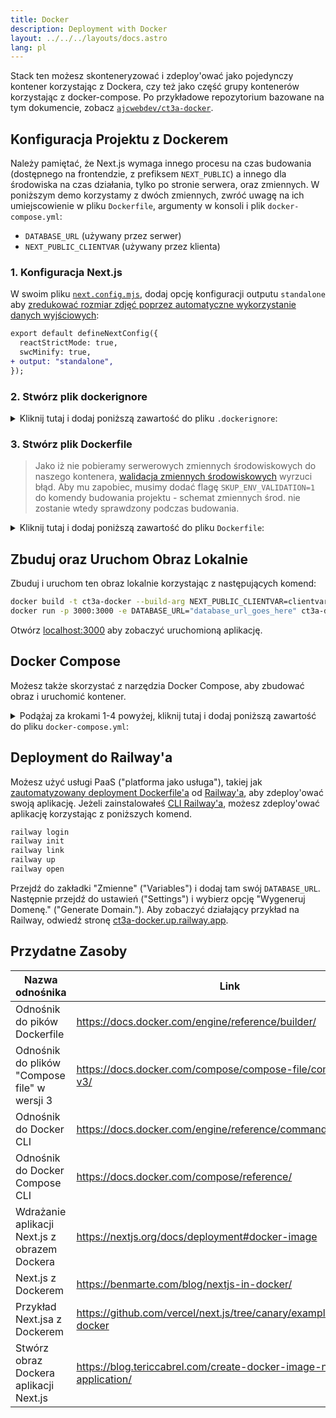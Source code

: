 ```yaml
---
title: Docker
description: Deployment with Docker
layout: ../../../layouts/docs.astro
lang: pl
---
```


Stack ten możesz skonteneryzować i zdeploy'ować jako pojedynczy kontener korzystając z Dockera, czy też jako część grupy kontenerów korzystając z docker-compose. Po przykładowe repozytorium bazowane na tym dokumencie, zobacz [`ajcwebdev/ct3a-docker`](https://github.com/ajcwebdev/ct3a-docker).

## Konfiguracja Projektu z Dockerem

Należy pamiętać, że Next.js wymaga innego procesu na czas budowania (dostępnego na frontendzie, z prefiksem `NEXT_PUBLIC`) a innego dla środowiska na czas działania, tylko po stronie serwera, oraz zmiennych. W poniższym demo korzystamy z dwóch zmiennych, zwróć uwagę na ich umiejscowienie w pliku `Dockerfile`, argumenty w konsoli i plik `docker-compose.yml`:

- `DATABASE_URL` (używany przez serwer)
- `NEXT_PUBLIC_CLIENTVAR` (używany przez klienta)

### 1. Konfiguracja Next.js

W swoim pliku [`next.config.mjs`](https://github.com/t3-oss/create-t3-app/blob/main/cli/template/base/next.config.mjs), dodaj opcję konfiguracji outputu `standalone` aby [zredukować rozmiar zdjęć poprzez automatyczne wykorzystanie danych wyjściowych](https://nextjs.org/docs/advanced-features/output-file-tracing):

```diff
export default defineNextConfig({
  reactStrictMode: true,
  swcMinify: true,
+ output: "standalone",
});
```

### 2. Stwórz plik dockerignore

<details>
    <summary>
      Kliknij tutaj i dodaj poniższą zawartość do pliku <code>.dockerignore</code>:
    </summary>
<div class="content">

```
.env
Dockerfile
.dockerignore
node_modules
npm-debug.log
README.md
.next
.git
```

</div>

</details>

### 3. Stwórz plik Dockerfile

> Jako iż nie pobieramy serwerowych zmiennych środowiskowych do naszego kontenera, [walidacja zmiennych środowiskowych](/pl/usage/env-variables) wyrzuci błąd. Aby mu zapobiec, musimy dodać flagę `SKUP_ENV_VALIDATION=1` do komendy budowania projektu - schemat zmiennych środ. nie zostanie wtedy sprawdzony podczas budowania.

<details>
    <summary>
      Kliknij tutaj i dodaj poniższą zawartość do pliku <code>Dockerfile</code>:
    </summary>
<div class="content">

```docker
##### DEPENDENCIES

FROM --platform=linux/amd64 node:16-alpine AS deps
RUN apk add --no-cache libc6-compat openssl1.1-compat
WORKDIR /app

# Install Prisma Client - remove if not using Prisma

COPY prisma ./

# Install dependencies based on the preferred package manager

COPY package.json yarn.lock* package-lock.json* pnpm-lock.yaml\* ./

RUN \
 if [ -f yarn.lock ]; then yarn --frozen-lockfile; \
 elif [ -f package-lock.json ]; then npm ci; \
 elif [ -f pnpm-lock.yaml ]; then yarn global add pnpm && pnpm i; \
 else echo "Lockfile not found." && exit 1; \
 fi

##### BUILDER

FROM --platform=linux/amd64 node:16-alpine AS builder
ARG DATABASE_URL
ARG NEXT_PUBLIC_CLIENTVAR
WORKDIR /app
COPY --from=deps /app/node_modules ./node_modules
COPY . .

# ENV NEXT_TELEMETRY_DISABLED 1

RUN \
 if [ -f yarn.lock ]; then SKIP_ENV_VALIDATION=1 yarn build; \
 elif [ -f package-lock.json ]; then SKIP_ENV_VALIDATION=1 npm run build; \
 elif [ -f pnpm-lock.yaml ]; then yarn global add pnpm && SKIP_ENV_VALIDATION=1 pnpm run build; \
 else echo "Lockfile not found." && exit 1; \
 fi

##### RUNNER

FROM --platform=linux/amd64 node:16-alpine AS runner
WORKDIR /app

ENV NODE_ENV production

# ENV NEXT_TELEMETRY_DISABLED 1

RUN addgroup --system --gid 1001 nodejs
RUN adduser --system --uid 1001 nextjs

COPY --from=builder /app/next.config.mjs ./
COPY --from=builder /app/public ./public
COPY --from=builder /app/package.json ./package.json

COPY --from=builder --chown=nextjs:nodejs /app/.next/standalone ./
COPY --from=builder --chown=nextjs:nodejs /app/.next/static ./.next/static

USER nextjs
EXPOSE 3000
ENV PORT 3000

CMD ["node", "server.js"]

```

> **_Uwagi_**
>
> - _Emulacja platformy z flagą `--platform=linux/amd64` może nie być potrzebna podczas korzystania z Node'a w wersji 18._
> - _Aby zrozumieć, dlaczego `libc6-compat` może być potrzebny, zobacz [`node:alpine`](https://github.com/nodejs/docker-node/tree/b4117f9333da4138b03a546ec926ef50a31506c3#nodealpine)._
> - _Next.js zbiera [anonimowe dane telemetryczne o ogólnym użyciu](https://nextjs.org/telemetry). Odkomentuj pierwsze wystąpienie `ENV NEXT_TELEMETRY_DISABLED 1` aby wyłączyć telemetrię podczas budowania. Odkomentuj drugie wystąpienie, aby wyłączyć telemetrię w produkcie końcowym._

</div>
</details>

## Zbuduj oraz Uruchom Obraz Lokalnie

Zbuduj i uruchom ten obraz lokalnie korzystając z następujących komend:

```bash
docker build -t ct3a-docker --build-arg NEXT_PUBLIC_CLIENTVAR=clientvar .
docker run -p 3000:3000 -e DATABASE_URL="database_url_goes_here" ct3a-docker
```

Otwórz [localhost:3000](http://localhost:3000/) aby zobaczyć uruchomioną aplikację.

## Docker Compose

Możesz także skorzystać z narzędzia Docker Compose, aby zbudować obraz i uruchomić kontener.

<details>
    <summary>
      Podążaj za krokami 1-4 powyżej, kliknij tutaj i dodaj poniższą zawartość do pliku <code>docker-compose.yml</code>:
    </summary>
<div class="content">

```yaml
version: "3.9"
services:
  app:
    platform: "linux/amd64"
    build:
      context: .
      dockerfile: Dockerfile
      args:
        NEXT_PUBLIC_CLIENTVAR: "clientvar"
    working_dir: /app
    ports:
      - "3000:3000"
    image: t3-app
    environment:
      - DATABASE_URL=database_url_goes_here
```

Uruchom aplikację za pomocą komendy `docker compose up`:

```bash
docker compose up
```

Otwórz [localhost:3000](http://localhost:3000/) aby zobaczyć uruchomioną aplikację.

</div>
</details>

## Deployment do Railway'a

Możesz użyć usługi PaaS ("platforma jako usługa"), takiej jak [zautomatyzowany deployment Dockerfile'a](https://docs.railway.app/deploy/dockerfiles) od [Railway'a](https://railway.app), aby zdeploy'ować swoją aplikację. Jeżeli zainstalowałeś [CLI Railway'a](https://docs.railway.app/develop/cli#install), możesz zdeploy'ować aplikację korzystając z poniższych komend.

```bash
railway login
railway init
railway link
railway up
railway open
```

Przejdź do zakładki "Zmienne" ("Variables") i dodaj tam swój `DATABASE_URL`. Następnie przejdź do ustawień ("Settings") i wybierz opcję "Wygeneruj Domenę." ("Generate Domain."). Aby zobaczyć działający przykład na Railway, odwiedź stronę [ct3a-docker.up.railway.app](https://ct3a-docker.up.railway.app/).

## Przydatne Zasoby

| Nazwa odnośnika                               | Link                                                                 |
| --------------------------------------------- | -------------------------------------------------------------------- |
| Odnośnik do pików Dockerfile                  | https://docs.docker.com/engine/reference/builder/                    |
| Odnośnik do plików "Compose file" w wersji 3  | https://docs.docker.com/compose/compose-file/compose-file-v3/        |
| Odnośnik do Docker CLI                        | https://docs.docker.com/engine/reference/commandline/docker/         |
| Odnośnik do Docker Compose CLI                | https://docs.docker.com/compose/reference/                           |
| Wdrażanie aplikacji Next.js z obrazem Dockera | https://nextjs.org/docs/deployment#docker-image                      |
| Next.js z Dockerem                            | https://benmarte.com/blog/nextjs-in-docker/                          |
| Przykład Next.jsa z Dockerem                  | https://github.com/vercel/next.js/tree/canary/examples/with-docker   |
| Stwórz obraz Dockera aplikacji Next.js        | https://blog.tericcabrel.com/create-docker-image-nextjs-application/ |
